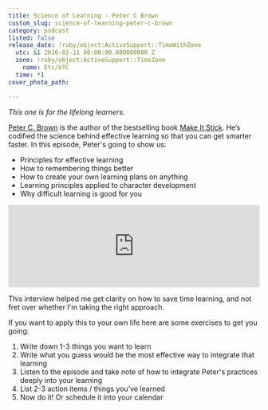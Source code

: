 ```yaml
---
title: Science of Learning - Peter C Brown
custom_slug: science-of-learning-peter-c-brown
category: podcast
listed: false
release_date: !ruby/object:ActiveSupport::TimeWithZone
  utc: &1 2016-02-11 00:00:00.000000000 Z
  zone: !ruby/object:ActiveSupport::TimeZone
    name: Etc/UTC
  time: *1
cover_photo_path: 

---
```

*This one is for the lifelong learners.*
 
[Peter C. Brown](http://makeitstick.net/petercbrown.php) is the author of the bestselling book [Make It Stick](http://www.amazon.com/gp/product/B00JQ3FN7M/ref=dp-kindle-redirect?ie=UTF8&btkr=1). He’s codified the science behind effective learning so that you can get smarter faster. In this episode, Peter's going to show us:

* Principles for effective learning 
* How to remembering things better
* How to create your own learning plans on anything
* Learning principles applied to character development
* Why difficult learning is good for you

<iframe width="100%" height="166" scrolling="no" frameborder="no" src="https://w.soundcloud.com/player/?url=https%3A//api.soundcloud.com/tracks/246453186&amp;color=009bdb&amp;auto_play=false&amp;hide_related=false&amp;show_comments=true&amp;show_user=true&amp;show_reposts=false"></iframe>

This interview helped me get clarity on how to save time learning, and not fret over whether I'm taking the right approach.

If you want to apply this to your own life here are some exercises to get you going:

1. Write down 1-3 things you want to learn
2. Write what you guess would be the most effective way to integrate that learning 
3. Listen to the episode and take note of how to integrate Peter's practices deeply into your learning
4. List 2-3 action items / things you’ve learned
5. Now do it! Or schedule it into your calendar
